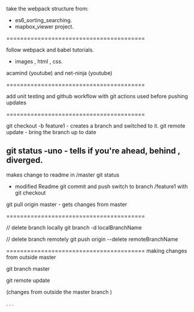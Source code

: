 take the webpack structure from:

- es6_sorting_searching.
- mapbox_viewer project.

========================================

follow webpack and babel tutorials.
  - images , html , css.

acamind (youtube) and net-ninja (youtube)

========================================

add unit testing and github workflow with git actions used before
pushing updates

========================================

git checkout -b feature1 - creates a branch and switched to it.
git remote update - bring the branch up to date

git status -uno - tells if you're ahead, behind , diverged.
-----------
makes change to readme in /master
git status
   - modified Readme
git commit and push
switch to branch /feature1 with git checkout

git pull origin master - gets changes from master

========================================

// delete branch locally
git branch -d localBranchName

// delete branch remotely
git push origin --delete remoteBranchName

========================================
    making changes from outside master

git branch master

git remote update

(changes from outside the master branch )

. . .
